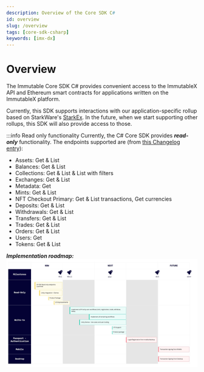 ```yaml
---
description: Overview of the Core SDK C#
id: overview
slug: /overview
tags: [core-sdk-csharp]
keywords: [imx-dx]
---
```


# Overview

The Immutable Core SDK C# provides convenient access to the ImmutableX API and Ethereum smart contracts for applications written on the ImmutableX platform.

Currently, this SDK supports interactions with our application-specific rollup based on StarkWare's [StarkEx](https://starkware.co/starkex/). In the future, when we start supporting other rollups, this SDK will also provide access to those.

:::info Read only functionality
Currently, the C# Core SDK provides ***read-only*** functionality. The endpoints supported are (from [this Changelog entry](/static/img/unityRoadmap.jpeg)):
* Assets: Get & List
* Balances: Get & List
* Collections: Get & List & List with filters
* Exchanges: Get & List
* Metadata: Get
* Mints: Get & List
* NFT Checkout Primary: Get & List transactions, Get currencies
* Deposits: Get & List
* Withdrawals: Get & List
* Transfers: Get & List
* Trades: Get & List
* Orders: Get & List
* Users: Get
* Tokens: Get & List

***Implementation roadmap:***
![image](../../../static/img/unityRoadmap.jpeg)
